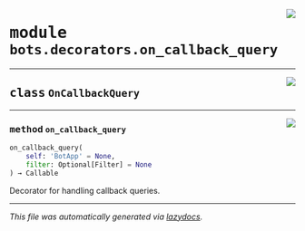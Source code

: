 <!-- markdownlint-disable -->

<a href="https://github.com/switchcollab/Switch-Bots-Python-Library/tree/main/src/switch/bots/decorators/on_callback_query.py#L0"><img align="right" src="https://img.shields.io/badge/-source-cccccc?style=flat-square"/></a>

# <kbd>module</kbd> `bots.decorators.on_callback_query`






---

<a href="https://github.com/switchcollab/Switch-Bots-Python-Library/tree/main/src/switch/bots/decorators/on_callback_query.py#L6"><img align="right" src="https://img.shields.io/badge/-source-cccccc?style=flat-square"/></a>

## <kbd>class</kbd> `OnCallbackQuery`







---

<a href="https://github.com/switchcollab/Switch-Bots-Python-Library/tree/main/src/switch/bots/decorators/on_callback_query.py#L7"><img align="right" src="https://img.shields.io/badge/-source-cccccc?style=flat-square"/></a>

### <kbd>method</kbd> `on_callback_query`

```python
on_callback_query(
    self: 'BotApp' = None,
    filter: Optional[Filter] = None
) → Callable
```

Decorator for handling callback queries. 




---

_This file was automatically generated via [lazydocs](https://github.com/ml-tooling/lazydocs)._
